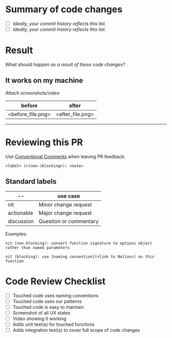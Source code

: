 
# Summary of code changes
- [ ] _Ideally, your commit history reflects this list._
- [ ] _Ideally, your commit history reflects this list._

# Result
_What should happen as a result of these code changes?_

## It works on my machine
_Attach screenshots/video_

|before|after|
|--|--|
|<before_file.png>|<after_file.png>|

---

# Reviewing this PR
Use [Conventional Comments](https://conventionalcomments.org/) when leaving PR feedback.

`<label> (<(non-)blocking>): <note>`

## Standard labels
|--|use case|
|--|--|
|nit|Minor change request|
|actionable|Major change request|
|discussion|Question or commentary|

Examples:

`nit (non-blocking): convert function signature to options object rather than named parameters`

`nit (blocking): use [naming convention](<link to Notion>) on this function`

# Code Review Checklist
- [ ] Touched code uses naming conventions
- [ ] Touched code uses our patterns
- [ ] Touched code is easy to maintain
- [ ] Screenshot of all UX states
- [ ] Video showing it working
- [ ] Adds unit test(s) for touched functions
- [ ] Adds integration test(s) to cover full scope of code changes
